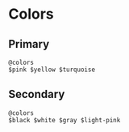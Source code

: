 Colors
======

Primary
-------

```
@colors
$pink $yellow $turquoise
```


Secondary
---------

```
@colors
$black $white $gray $light-pink
```


